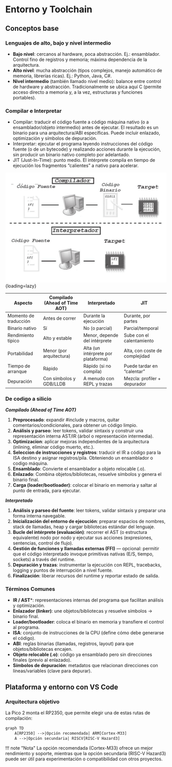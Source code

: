 # Entorno y Toolchain

## Conceptos base

### Lenguajes de alto, bajo y nivel intermedio

- **Bajo nivel**: cercanos al hardware, poca abstracción. Ej.: ensamblador. Control fino de registros y memoria; máxima dependencia de la arquitectura.
- **Alto nivel**: mucha abstracción (tipos complejos, manejo automático de memoria, librerías ricas). Ej.: Python, Java, C#.
- **Nivel intermedio** (también llamado nivel medio): balance entre control de hardware y abstracción. Tradicionalmente se ubica aquí C (permite acceso directo a memoria y, a la vez, estructuras y funciones portables).

### Compilar e Interpretar

- Compilar: traducir el código fuente a código máquina nativo (o a ensamblador/objeto intermedio) antes de ejecutar. El resultado es un binario para una arquitectura/ABI específicas. Puede incluir enlazado, optimización y símbolos de depuración.
- Interpretar: ejecutar el programa leyendo instrucciones del código fuente (o de un bytecode) y realizando acciones durante la ejecución, sin producir un binario nativo completo por adelantado.
- JIT (Just-In-Time): punto medio. El intérprete compila en tiempo de ejecución los fragmentos “calientes” a nativo para acelerar.

![Compilado vs Interpretado](../../../images/compilervinterpreter.png){loading=lazy}


| Aspecto               | Compilado (Ahead of Time AOT)          | Interpretado                        | JIT                            |
| --------------------- | ------------------------ | ----------------------------------- | ------------------------------ |
| Momento de traducción | Antes de correr          | Durante la ejecución                | Durante, por partes            |
| Binario nativo        | Sí                       | No (o parcial)                      | Parcial/temporal               |
| Rendimiento típico    | Alto y estable           | Menor, depende del intérprete       | Sube con el calentamiento      |
| Portabilidad          | Menor (por arquitectura) | Alta (un intérprete por plataforma) | Alta, con coste de complejidad |
| Tiempo de arranque    | Rápido                   | Rápido (si no compila)              | Puede tardar en “calentar”     |
| Depuración            | Con símbolos y GDB/LLDB  | A menudo con REPL y trazas          | Mezcla: profiler + depurador   |

### De codigo a silicio

***Compilado (Ahead of Time AOT)***

1. **Preprocesado**: expandir #include y macros, quitar comentarios/condicionales, para obtener un código limpio.
1. **Análisis y parseo**: leer tokens, validar sintaxis y construir una representación interna AST/IR (árbol o representación intermedia).
1. **Optimizacion**: aplicar mejoras independientes de la arquitectura (inlining, eliminar código muerto, etc.).
1. **Seleccion de instrucciones y registros**: traducir el IR a código para la ISA destino y asignar registros/pila. Obteniendo un ensamblador o codigo máquina.
1. **Ensamblado**: Convierte el ensamblador a objeto relocable (.o).
1. **Enlazado**: Combina objetos/bibliotecas, resuelve símbolos y genera el binario final.
1. **Carga (loader/bootloader)**: colocar el binario en memoria y saltar al punto de entrada, para ejecutar.

***Interpretado***

1. **Análisis y parseo del fuente**: leer tokens, validar sintaxis y preparar una forma interna navegable.
2. **Inicialización del entorno de ejecución**: preparar espacios de nombres, stack de llamadas, heap y cargar bibliotecas estándar del lenguaje.
3. **Bucle del intérprete (evaluación)**: recorrer el AST (o estructura equivalente) nodo por nodo y ejecutar sus acciones (expresiones, sentencias, control de flujo).
4. **Gestión de funciones y llamadas externas (FFI)** — opcional: permitir que el código interpretado invoque primitivas nativas (E/S, tiempo, sockets) a través del runtime. 
5. **Depuración y trazas**: instrumentar la ejecución con REPL, tracebacks, logging y puntos de interrupción a nivel fuente.
6. **Finalización**: liberar recursos del runtime y reportar estado de salida. 

### Términos Comunes

- **IR / AST***: representaciones internas del programa que facilitan análisis y optimización.
- **Enlazador (linker)**: une objetos/bibliotecas y resuelve símbolos → binario final.
- **Loader/bootloader**: coloca el binario en memoria y transfiere el control al programa.
- **ISA**: conjunto de instrucciones de la CPU (define cómo debe generarse el código).
- **ABI**: reglas binarias (llamadas, registros, layout) para que objetos/bibliotecas encajen.
- **Objeto relocable (.o)**: código ya ensamblado pero sin direcciones finales (previo al enlazado).
- **Símbolos de depuración**: metadatos que relacionan direcciones con líneas/variables (clave para depurar).

## Plataforma y entorno con VS Code

### Arquitectura objetivo

La Pico 2 monta el RP2350, que permite elegir una de estas rutas de compilación:

```mermaid
graph TD
    A[RP2350] -->|Opción recomendada| ARM[Cortex-M33]
    A -->|Opción secundaria| RISCV[RISC-V Hazard3]
```

!!! note "Nota"
    La opción recomendada (Cortex-M33) ofrece un mejor rendimiento y soporte, mientras que la opción secundaria (RISC-V Hazard3) puede ser útil para experimentación o compatibilidad con otros proyectos.
    